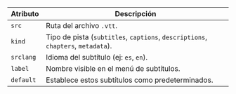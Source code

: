 | Atributo | Descripción |
|----------|-------------|
| `src`    | Ruta del archivo `.vtt`. |
| `kind`   | Tipo de pista (`subtitles`, `captions`, `descriptions`, `chapters`, `metadata`). |
| `srclang` | Idioma del subtítulo (ej: `es`, `en`). |
| `label`  | Nombre visible en el menú de subtítulos. |
| `default` | Establece estos subtítulos como predeterminados. |